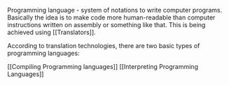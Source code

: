 Programming language - system of notations to write computer programs.
Basically the idea is to make code more human-readable than computer instructions written on assembly or something like that. This is being achieved using [[Translators]]. 

According to translation technologies, there are two basic types of programming languages:

[[Compiling Programming languages]]
[[Interpreting Programming Languages]]
